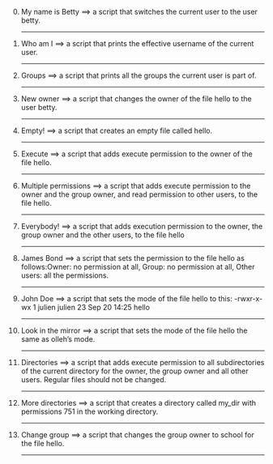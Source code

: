 0. My name is Betty ==> a script that switches the current user to the user betty.<hr>
1. Who am I ==> a script that prints the effective username of the current user.<hr>
2. Groups ==> a script that prints all the groups the current user is part of.<hr>
3. New owner ==> a script that changes the owner of the file hello to the user betty.<hr>
4. Empty! ==> a script that creates an empty file called hello.<hr>
5. Execute ==> a script that adds execute permission to the owner of the file hello.<hr>
6. Multiple permissions ==> a script that adds execute permission to the owner and the group owner, and read permission to other users, to the file hello.<hr>
7. Everybody! ==> a script that adds execution permission to the owner, the group owner and the other users, to the file hello<hr>
8. James Bond ==> a script that sets the permission to the file hello as follows:Owner: no permission at all, Group: no permission at all, Other users: all the permissions.<hr>
9. John Doe ==> a script that sets the mode of the file hello to this: -rwxr-x-wx 1 julien julien 23 Sep 20 14:25 hello<hr>
10. Look in the mirror ==> a script that sets the mode of the file hello the same as olleh’s mode.<hr>
11. Directories ==> a script that adds execute permission to all subdirectories of the current directory for the owner, the group owner and all other users. Regular files should not be changed.<hr>
12. More directories ==> a script that creates a directory called my_dir with permissions 751 in the working directory.<hr>
13. Change group ==> a script that changes the group owner to school for the file hello.<hr>

